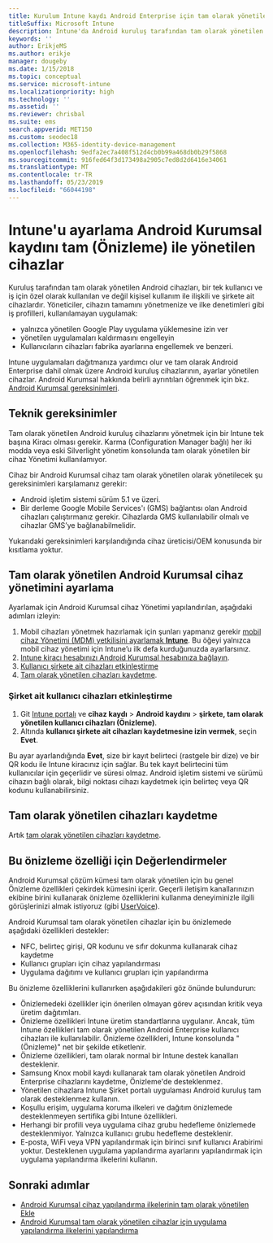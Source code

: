 ```yaml
---
title: Kurulum Intune kaydı Android Enterprise için tam olarak yönetilen cihazlar
titleSuffix: Microsoft Intune
description: Intune'da Android kuruluş tarafından tam olarak yönetilen cihazları kaydetmeyi öğrenin.
keywords: ''
author: ErikjeMS
ms.author: erikje
manager: dougeby
ms.date: 1/15/2018
ms.topic: conceptual
ms.service: microsoft-intune
ms.localizationpriority: high
ms.technology: ''
ms.assetid: ''
ms.reviewer: chrisbal
ms.suite: ems
search.appverid: MET150
ms.custom: seodec18
ms.collection: M365-identity-device-management
ms.openlocfilehash: 9edfa2ec7a408f512d4cb0b99a468db0b29f5868
ms.sourcegitcommit: 916fed64f3d173498a2905c7ed8d2d6416e34061
ms.translationtype: MT
ms.contentlocale: tr-TR
ms.lasthandoff: 05/23/2019
ms.locfileid: "66044198"
---
```

# <a name="set-up-intune-enrollment-of-android-enterprise-fully-managed-devices-preview"></a>Intune'u ayarlama Android Kurumsal kaydını tam (Önizleme) ile yönetilen cihazlar

Kuruluş tarafından tam olarak yönetilen Android cihazları, bir tek kullanıcı ve iş için özel olarak kullanılan ve değil kişisel kullanım ile ilişkili ve şirkete ait cihazlardır. Yöneticiler, cihazın tamamını yönetmenize ve ilke denetimleri gibi iş profilleri, kullanılamayan uygulamak:
- yalnızca yönetilen Google Play uygulama yüklemesine izin ver
- yönetilen uygulamaları kaldırmasını engelleyin
- Kullanıcıların cihazları fabrika ayarlarına engellemek ve benzeri.

Intune uygulamaları dağıtmanıza yardımcı olur ve tam olarak Android Enterprise dahil olmak üzere Android kuruluş cihazlarının, ayarlar yönetilen cihazlar. Android Kurumsal hakkında belirli ayrıntıları öğrenmek için bkz. [Android Kurumsal gereksinimleri](https://support.google.com/work/android/answer/6174145?hl=en&ref_topic=6151012).

## <a name="technical-requirements"></a>Teknik gereksinimler

Tam olarak yönetilen Android kuruluş cihazlarını yönetmek için bir Intune tek başına Kiracı olması gerekir. Karma (Configuration Manager bağlı) her iki modda veya eski Silverlight yönetim konsolunda tam olarak yönetilen bir cihaz Yönetimi kullanılamıyor.

Cihaz bir Android Kurumsal cihaz tam olarak yönetilen olarak yönetilecek şu gereksinimleri karşılamanız gerekir:

- Android işletim sistemi sürüm 5.1 ve üzeri.
- Bir derleme Google Mobile Services'ı (GMS) bağlantısı olan Android cihazları çalıştırmanız gerekir. Cihazlarda GMS kullanılabilir olmalı ve cihazlar GMS’ye bağlanabilmelidir.

Yukarıdaki gereksinimleri karşılandığında cihaz üreticisi/OEM konusunda bir kısıtlama yoktur.

## <a name="set-up-android-enterprise-fully-managed-device-management"></a>Tam olarak yönetilen Android Kurumsal cihaz yönetimini ayarlama

Ayarlamak için Android Kurumsal cihaz Yönetimi yapılandırılan, aşağıdaki adımları izleyin:

1. Mobil cihazları yönetmek hazırlamak için şunları yapmanız gerekir [mobil cihaz Yönetimi (MDM) yetkilisini ayarlamak **Intune**](mdm-authority-set.md). Bu öğeyi yalnızca mobil cihaz yönetimi için Intune’u ilk defa kurduğunuzda ayarlarsınız.
2. [Intune kiracı hesabınızı Android Kurumsal hesabınıza bağlayın](connect-intune-android-enterprise.md).
3. [Kullanıcı şirkete ait cihazları etkinleştirme](#enable-corporate-owned-user-devices)
4. [Tam olarak yönetilen cihazları kaydetme](#enroll-the-fully-managed-devices).

### <a name="enable-corporate-owned-user-devices"></a>Şirket ait kullanıcı cihazları etkinleştirme

1. Git [Intune portalı](https://portal.azure.com) ve **cihaz kaydı** > **Android kaydını** > **şirkete, tam olarak yönetilen kullanıcı cihazları (Önizleme)**.
2. Altında **kullanıcı şirkete ait cihazları kaydetmesine izin vermek**, seçin **Evet**.

Bu ayar ayarlandığında **Evet**, size bir kayıt belirteci (rastgele bir dize) ve bir QR kodu ile Intune kiracınız için sağlar. Bu tek kayıt belirtecini tüm kullanıcılar için geçerlidir ve süresi olmaz. Android işletim sistemi ve sürümü cihazın bağlı olarak, bilgi noktası cihazı kaydetmek için belirteç veya QR kodunu kullanabilirsiniz.

## <a name="enroll-the-fully-managed-devices"></a>Tam olarak yönetilen cihazları kaydetme
Artık [tam olarak yönetilen cihazları kaydetme](android-dedicated-devices-fully-managed-enroll.md).

## <a name="considerations-for-this-preview-feature"></a>Bu önizleme özelliği için Değerlendirmeler
Android Kurumsal çözüm kümesi tam olarak yönetilen için bu genel Önizleme özellikleri çekirdek kümesini içerir. Geçerli iletişim kanallarınızın ekibine birini kullanarak önizleme özelliklerini kullanma deneyiminizle ilgili görüşlerinizi almak istiyoruz (gibi [UserVoice](https://microsoftintune.uservoice.com/forums/291681-ideas?category_id=210853)).

Android Kurumsal tam olarak yönetilen cihazlar için bu önizlemede aşağıdaki özellikleri destekler:
- NFC, belirteç girişi, QR kodunu ve sıfır dokunma kullanarak cihaz kaydetme
- Kullanıcı grupları için cihaz yapılandırması
- Uygulama dağıtımı ve kullanıcı grupları için yapılandırma


Bu önizleme özelliklerini kullanırken aşağıdakileri göz önünde bulundurun:
- Önizlemedeki özellikler için önerilen olmayan görev açısından kritik veya üretim dağıtımları. 
- Önizleme özellikleri Intune üretim standartlarına uygulanır. Ancak, tüm Intune özellikleri tam olarak yönetilen Android Enterprise kullanıcı cihazları ile kullanılabilir. Önizleme özellikleri, Intune konsolunda "(Önizleme)" net bir şekilde etiketlenir. 
- Önizleme özellikleri, tam olarak normal bir Intune destek kanalları desteklenir.
- Samsung Knox mobil kaydı kullanarak tam olarak yönetilen Android Enterprise cihazlarını kaydetme, Önizleme'de desteklenmez. 
- Yönetilen cihazlara Intune Şirket portalı uygulaması Android kuruluş tam olarak desteklenmez kullanın. 
- Koşullu erişim, uygulama koruma ilkeleri ve dağıtım önizlemede desteklenmeyen sertifika gibi Intune özellikleri. 
- Herhangi bir profili veya uygulama cihaz grubu hedefleme önizlemede desteklenmiyor. Yalnızca kullanıcı grubu hedefleme desteklenir. 
- E-posta, WiFi veya VPN yapılandırmak için birinci sınıf kullanıcı Arabirimi yoktur. Desteklenen uygulama yapılandırma ayarlarını yapılandırmak için uygulama yapılandırma ilkelerini kullanın.

## <a name="next-steps"></a>Sonraki adımlar
- [Android Kurumsal cihaz yapılandırma ilkelerinin tam olarak yönetilen Ekle](device-restrictions-android-for-work.md#device-owner-only)
- [Android Kurumsal tam olarak yönetilen cihazlar için uygulama yapılandırma ilkelerini yapılandırma](app-configuration-policies-use-android.md)

